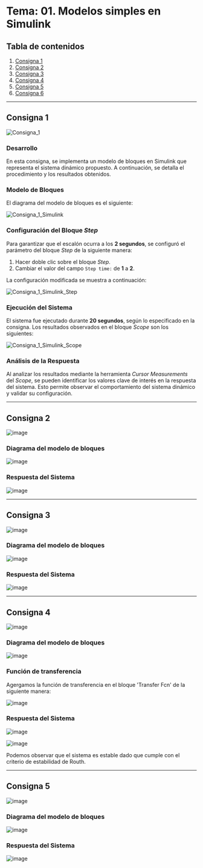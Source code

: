 # Tema: 01. Modelos simples en Simulink

## Tabla de contenidos
1. [Consigna 1](#consigna-1)
2. [Consigna 2](#consigna-2)
3. [Consigna 3](#consigna-3)
4. [Consigna 4](#consigna-4)
5. [Consigna 5](#consigna-5)
6. [Consigna 6](#consigna-6)

---

## Consigna 1

![Consigna_1](https://github.com/user-attachments/assets/245e86c7-5ef7-44af-8ca2-3741f53f62a2)

### Desarrollo
En esta consigna, se implementa un modelo de bloques en Simulink que representa el sistema dinámico propuesto. A continuación, se detalla el procedimiento y los resultados obtenidos.

### Modelo de Bloques
El diagrama del modelo de bloques es el siguiente:

![Consigna_1_Simulink](https://github.com/user-attachments/assets/7026519e-8ccc-4d98-ab3c-cc0b0479b0cf)

### Configuración del Bloque *Step*
Para garantizar que el escalón ocurra a los **2 segundos**, se configuró el parámetro del bloque *Step* de la siguiente manera:

1. Hacer doble clic sobre el bloque *Step*.
2. Cambiar el valor del campo `Step time:` de **1** a **2**.

La configuración modificada se muestra a continuación:

![Consigna_1_Simulink_Step](https://github.com/user-attachments/assets/2bf259e1-f178-4860-ab3f-4611ff187f91)

### Ejecución del Sistema
El sistema fue ejecutado durante **20 segundos**, según lo especificado en la consigna. Los resultados observados en el bloque *Scope* son los siguientes:

![Consigna_1_Simulink_Scope](https://github.com/user-attachments/assets/8e548929-e032-4ace-8bfc-d27436c8a7ca)

### Análisis de la Respuesta
Al analizar los resultados mediante la herramienta *Cursor Measurements* del *Scope*, se pueden identificar los valores clave de interés en la respuesta del sistema. Esto permite observar el comportamiento del sistema dinámico y validar su configuración.

---

## Consigna 2

![image](https://github.com/user-attachments/assets/f6a6d6f9-829f-4f39-8793-20c755044d77)

### Diagrama del modelo de bloques 

![image](https://github.com/user-attachments/assets/e5f856d8-68c5-4ed3-9a9a-e7b48720604d)

### Respuesta del Sistema

![image](https://github.com/user-attachments/assets/e72175b2-a139-46f2-87ba-d7d5b2ff24ea)

---

## Consigna 3

![image](https://github.com/user-attachments/assets/657fc244-67b8-4d9a-ba02-d59bff6f66ee)

### Diagrama del modelo de bloques

![image](https://github.com/user-attachments/assets/fa56c93a-05d1-448d-b3db-b044d6d6d38c)

### Respuesta del Sistema

![image](https://github.com/user-attachments/assets/5e8b2af5-3cce-4fb3-a224-b38bd3649512)

---

## Consigna 4 

![image](https://github.com/user-attachments/assets/d55f406e-2762-4f22-98eb-df9c864a1653)

### Diagrama del modelo de bloques

![image](https://github.com/user-attachments/assets/ae77b361-6dcc-433e-822e-ac46fb580b50)

### Función de transferencia

Agergamos la función de transferencia en el bloque 'Transfer Fcn' de la siguiente manera:

![image](https://github.com/user-attachments/assets/43bdfc77-4bbc-47da-8b46-c7b243e67cb8)

### Respuesta del Sistema

![image](https://github.com/user-attachments/assets/805d6223-cc99-4e11-a340-2b164c51198b)

![image](https://github.com/user-attachments/assets/6c1f6b0d-4b59-4d16-a7ea-d3ec8529dc4d)

Podemos observar que el sistema es estable dado que cumple con el criterio de estabilidad de Routh.

---

## Consigna 5

![image](https://github.com/user-attachments/assets/44abc0a8-76b7-44ff-8e61-7d5e83cf0067)

### Diagrama del modelo de bloques

![image](https://github.com/user-attachments/assets/81cd4326-f15e-4a0b-85a4-1c9af529dd57)

### Respuesta del Sistema

![image](https://github.com/user-attachments/assets/330cf51c-1263-4971-9fa2-398ba23b05bd)









